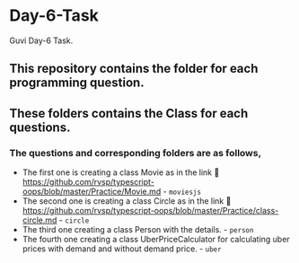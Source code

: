 # Day-6-Task
Guvi Day-6 Task.

## This repository contains the folder for each programming question.

## These folders contains the Class for each questions.

### The questions and corresponding folders are as follows,

  * The first one is creating a class Movie as in the link :link: https://github.com/rvsp/typescript-oops/blob/master/Practice/Movie.md - `moviesjs` 
  * The second one is creating a class Circle as in the link :link: https://github.com/rvsp/typescript-oops/blob/master/Practice/class-circle.md  - `circle`
  * The third one creating a class Person with the details. - `person`
  * The fourth one creating a class UberPriceCalculator for calculating uber prices with demand and without demand price. - `uber`
